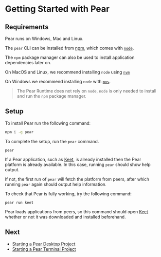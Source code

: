 # Getting Started with Pear

## Requirements

Pear runs on Windows, Mac and Linux.

The `pear` CLI can be installed from [npm](https://www.npmjs.com/), which comes with [`node`](https://nodejs.org/en/about). 

The `npm` package manager can also be used to install application dependencies later on.

On MacOS and Linux, we recommend installing `node` using [`nvm`](https://github.com/nvm-sh/nvm#installing-and-updating)

On Windows we recommend installing `node` with [`nvs`](https://github.com/jasongin/nvs#setup).

> The Pear Runtime does not rely on `node`, `node` is only needed to install and run the `npm` package manager.

## Setup

To install Pear run the following command:

```sh
npm i -g pear
```

To complete the setup, run the `pear` command.

```
pear
```

If a Pear application, such as [Keet](https://keet.io), is already installed then the Pear platform is already available. In this case, running `pear` should show help output.
 
If not, the first run of `pear` will fetch the platform from peers, after which running `pear` again should output help information.

To check that Pear is fully working, try the following command:

```
pear run keet
```

Pear loads applications from peers, so this command should open [Keet](https://keet.io) whether or not it was downloaded and installed beforehand.


## Next

* [Starting a Pear Desktop Project](./starting-a-pear-desktop-project.md)
* [Starting a Pear Terminal Project](./starting-a-pear-terminal-project.md)
